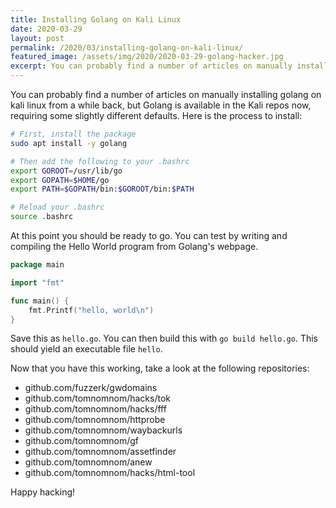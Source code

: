 ```yaml
---
title: Installing Golang on Kali Linux
date: 2020-03-29
layout: post
permalink: /2020/03/installing-golang-on-kali-linux/
featured_image: /assets/img/2020/2020-03-29-golang-hacker.jpg
excerpt: You can probably find a number of articles on manually installing golang on kali linux from a while back, but Golang is available in the Kali repos now, requiring some slightly different defaults. Here is the process to get it running now.
---
```


You can probably find a number of articles on manually installing golang on kali linux from a while back, but Golang is available in the Kali repos now, requiring some slightly different defaults. Here is the process to install:

``` sh
# First, install the package
sudo apt install -y golang

# Then add the following to your .bashrc
export GOROOT=/usr/lib/go
export GOPATH=$HOME/go
export PATH=$GOPATH/bin:$GOROOT/bin:$PATH

# Reload your .bashrc
source .bashrc
```

At this point you should be ready to go. You can test by writing and compiling the Hello World program from Golang's webpage.

``` go
package main

import "fmt"

func main() {
	fmt.Printf("hello, world\n")
}
```

Save this as `hello.go`. You can then build this with `go build hello.go`. This should yield an executable file `hello`.

Now that you have this working, take a look at the following repositories:

* github.com/fuzzerk/gwdomains
* github.com/tomnomnom/hacks/tok
* github.com/tomnomnom/hacks/fff
* github.com/tomnomnom/httprobe
* github.com/tomnomnom/waybackurls
* github.com/tomnomnom/gf
* github.com/tomnomnom/assetfinder
* github.com/tomnomnom/anew
* github.com/tomnomnom/hacks/html-tool

Happy hacking!
